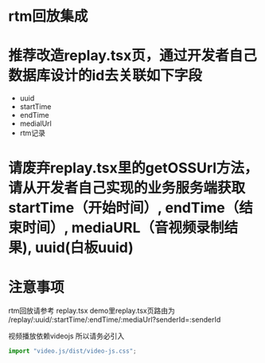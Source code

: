 # rtm回放集成

# 推荐改造replay.tsx页，通过开发者自己数据库设计的id去关联如下字段  
  * uuid
  * startTime
  * endTime
  * medialUrl
  * rtm记录

# 请废弃replay.tsx里的getOSSUrl方法，请从开发者自己实现的业务服务端获取startTime（开始时间）, endTime（结束时间）, mediaURL（音视频录制结果), uuid(白板uuid)

# 注意事项

rtm回放请参考 replay.tsx
demo里replay.tsx页路由为
/replay/:uuid/:startTime/:endTime/:mediaUrl?senderId=:senderId

视频播放依赖videojs 所以请务必引入

```javascript
import "video.js/dist/video-js.css";
```